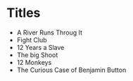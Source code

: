 # Titles

- A River Runs Throug It
- Fight Club
- 12 Years a Slave
- The big Shoot
- 12 Monkeys
- The Curious Case of Benjamin Button
